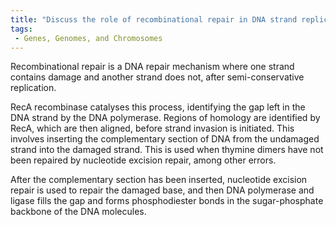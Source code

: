 ```yaml
---
title: "Discuss the role of recombinational repair in DNA strand replication and its catalysing enzyme."
tags:
 - Genes, Genomes, and Chromosomes
---
```

Recombinational repair is a DNA repair mechanism where one strand contains damage and another strand does not, after semi-conservative replication. 

RecA recombinase catalyses this process, identifying the gap left in the DNA strand by the DNA polymerase. Regions of homology are identified by RecA, which are then aligned, before strand invasion is initiated. This involves inserting the complementary section of DNA from the undamaged strand into the damaged strand. This is used when thymine dimers have not been repaired by nucleotide excision repair, among other errors. 

After the complementary section has been inserted, nucleotide excision repair is used to repair the damaged base, and then DNA polymerase and ligase fills the gap and forms phosphodiester bonds in the sugar-phosphate backbone of the DNA molecules. 
